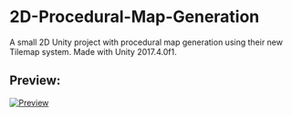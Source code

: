 # 2D-Procedural-Map-Generation
A small 2D Unity project with procedural map generation using their new Tilemap system. Made with Unity 2017.4.0f1.

## Preview:
[![Preview](http://img.youtube.com/vi/l9PpbtYsnTM/0.jpg)](https://www.youtube.com/watch?v=l9PpbtYsnTM)
